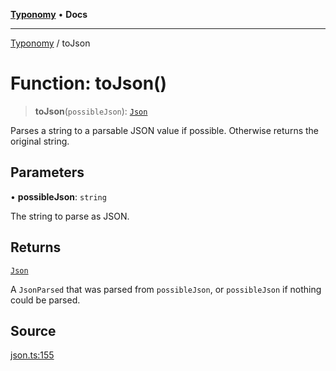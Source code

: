 [**Typonomy**](../README.md) • **Docs**

***

[Typonomy](../globals.md) / toJson

# Function: toJson()

> **toJson**(`possibleJson`): [`Json`](../type-aliases/Json.md)

Parses a string to a parsable JSON value if possible.
Otherwise returns the original string.

## Parameters

• **possibleJson**: `string`

The string to parse as JSON.

## Returns

[`Json`](../type-aliases/Json.md)

A `JsonParsed` that was parsed from `possibleJson`, or `possibleJson` if nothing could be parsed.

## Source

[json.ts:155](https://github.com/softcraft-development/typonomy/blob/d8b6722e8f9213512ecbf239a27330f22316ef6d/src/json.ts#L155)
